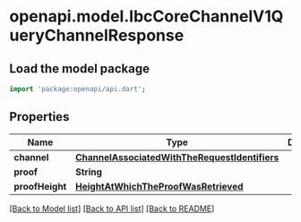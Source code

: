 # openapi.model.IbcCoreChannelV1QueryChannelResponse

## Load the model package
```dart
import 'package:openapi/api.dart';
```

## Properties
Name | Type | Description | Notes
------------ | ------------- | ------------- | -------------
**channel** | [**ChannelAssociatedWithTheRequestIdentifiers**](ChannelAssociatedWithTheRequestIdentifiers.md) |  | [optional] 
**proof** | **String** |  | [optional] 
**proofHeight** | [**HeightAtWhichTheProofWasRetrieved**](HeightAtWhichTheProofWasRetrieved.md) |  | [optional] 

[[Back to Model list]](../README.md#documentation-for-models) [[Back to API list]](../README.md#documentation-for-api-endpoints) [[Back to README]](../README.md)


